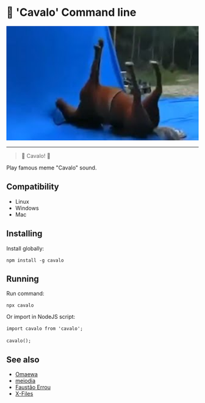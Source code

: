 # 🐎 'Cavalo' Command line

<div style="text-align: center">
    <img src="./cavalo.jpg" height="300"/>
</div>

---

> 🐴 Cavalo! 🐴

Play famous meme "Cavalo" sound.

## Compatibility

- Linux
- Windows
- Mac

## Installing
Install globally:

    npm install -g cavalo

## Running
Run command:

    npx cavalo

Or import in NodeJS script:

    import cavalo from 'cavalo';

    cavalo();

## See also
 - [Omaewa](https://github.com/BrOrlandi/omaewa)
 - [meiodia](https://github.com/douglasjunior/meiodia)
 - [Faustão Errou](https://github.com/BrOrlandi/faustao-errou/)
 - [X-Files](https://github.com/BrOrlandi/xfiles/)
